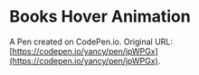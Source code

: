# Books Hover Animation

A Pen created on CodePen.io. Original URL: [https://codepen.io/yancy/pen/jpWPGx](https://codepen.io/yancy/pen/jpWPGx).

